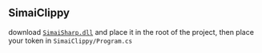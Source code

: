 ## SimaiClippy

download [`SimaiSharp.dll`](https://github.com/reflektone-games/SimaiSharp/releases) and place it in the root of the project, then place your token in `SimaiClippy/Program.cs`